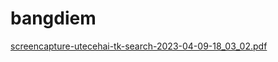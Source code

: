# bangdiem

[screencapture-utecehai-tk-search-2023-04-09-18_03_02.pdf](https://github.com/duoctruong21/bangdiem/files/11185270/screencapture-utecehai-tk-search-2023-04-09-18_03_02.pdf)

